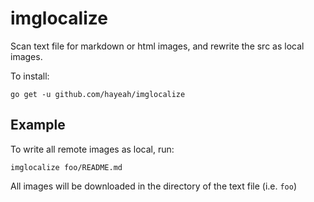 # imglocalize

Scan text file for markdown or html images, and rewrite the src as local images.

To install:

```
go get -u github.com/hayeah/imglocalize
```

## Example

To write all remote images as local, run:

```
imglocalize foo/README.md
```

All images will be downloaded in the directory of the text file (i.e. `foo`)
